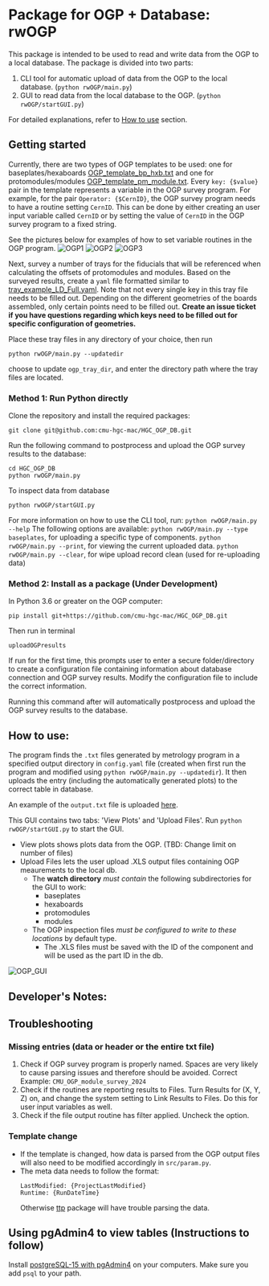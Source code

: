 # Package for OGP + Database: rwOGP
This package is intended to be used to read and write data from the OGP to a local database. The package is divided into two parts: 
1. CLI tool for automatic upload of data from the OGP to the local database. (`python rwOGP/main.py`)
2. GUI to read data from the local database to the OGP. (`python rwOGP/startGUI.py`)

For detailed explanations, refer to [How to use](#how-to-use) section.

## Getting started
Currently, there are two types of OGP templates to be used: one for baseplates/hexaboards [OGP_template_bp_hxb.txt](https://github.com/cmu-hgc-mac/HGC_OGP_DB/blob/cmu-merge/rwOGP/templates/OGP_template_bp_hxb.txt) and one for protomodules/modules [OGP_template_pm_module.txt](https://github.com/cmu-hgc-mac/HGC_OGP_DB/blob/cmu-merge/rwOGP/templates/OGP_template_pm_module.txt). Every `key: {$value}` pair in the template represents a variable in the OGP survey program. For example, for the pair `Operator: {$CernID}`, the OGP survey program needs to have a routine setting `CernID`. This can be done by either creating an user input variable called `CernID` or by setting the value of `CernID` in the OGP survey program to a fixed string. 

See the pictures below for examples of how to set variable routines in the OGP program. 
![OGP1](https://github.com/user-attachments/assets/d897793d-df3a-48fc-a04e-fd160cbf312f)
![OGP2](https://github.com/user-attachments/assets/eab83325-0726-4e05-b881-7defcc6751c2)
![OGP3](https://github.com/user-attachments/assets/d5837b11-1ceb-4c6b-adc1-87542269f7a0)

Next, survey a number of trays for the fiducials that will be referenced when calculating the offsets of protomodules and modules. Based on the surveyed results, create a `yaml` file formatted similar to [tray_example_LD_Full.yaml](https://github.com/cmu-hgc-mac/HGC_OGP_DB/blob/cmu-merge/rwOGP/templates/trays/tray_example_LD_Full.yaml). Note that not every single key in this tray file needs to be filled out. Depending on the different geometries of the boards assembled, only certain points need to be filled out. **Create an issue ticket if you have questions regarding which keys need to be filled out for specific configuration of geometries.**

Place these tray files in any directory of your choice, then run
```
python rwOGP/main.py --updatedir
```
choose to update `ogp_tray_dir`, and enter the directory path where the tray files are located. 


### Method 1: Run Python directly
Clone the repository and install the required packages:
```
git clone git@github.com:cmu-hgc-mac/HGC_OGP_DB.git
```
Run the following command to postprocess and upload the OGP survey results to the database:
```
cd HGC_OGP_DB
python rwOGP/main.py
```
To inspect data from database
```
python rwOGP/startGUI.py
```

For more information on how to use the CLI tool, run:
```python rwOGP/main.py --help```
The following options are available: 
```python rwOGP/main.py --type baseplates```, for uploading a specific type of components.
```python rwOGP/main.py --print```, for viewing the current uploaded data.
```python rwOGP/main.py --clear```, for wipe upload record clean (used for re-uploading data)

### Method 2: Install as a package (Under Development)
In Python 3.6 or greater on the OGP computer: 
```
pip install git+https://github.com/cmu-hgc-mac/HGC_OGP_DB.git
```
Then run in terminal
```
uploadOGPresults
```
If run for the first time, this prompts user to enter a secure folder/directory to create a configuration file containing information about database connection and OGP survey results. Modify the configuration file to include the correct information.

Running this command after will automatically postprocess and upload the OGP survey results to the database.

## How to use:
The program finds the `.txt` files generated by metrology program in a specified output directory in `config.yaml` file (created when first run the program and modified using `python rwOGP/main.py --updatedir`). It then uploads the entry (including the automatically generated plots) to the correct table in database.

An example of the `output.txt` file is uploaded [here](rwOGP//templates/samples/320MLF3W2CM0121.txt).

This GUI contains two tabs: 'View Plots' and 'Upload Files'. Run `python rwOGP/startGUI.py` to start the GUI.
- View plots shows plots data from the OGP. (TBD: Change limit on number of files) 
- Upload Files lets the user upload .XLS output files containing OGP meaurements to the local db.
  - The **watch directory** _must contain_ the following subdirectories for the GUI to work:
    - baseplates
    - hexaboards
    - protomodules
    - modules
  - The OGP inspection files _must be configured to write to these locations_ by default type.
    - The .XLS files must be saved with the ID of the component and will be used as the part ID in the db.

![OGP_GUI](https://github.com/murthysindhu/HGC_DB_postgres/assets/58646122/dbeddf4c-2dc8-4da7-8f26-f916d1c69b74)

## Developer's Notes:
## Troubleshooting
### Missing entries (data or header or the entire txt file)
1. Check if OGP survey program is properly named. Spaces are very likely to cause parsing issues and therefore should be avoided. 
Correct Example: `CMU_OGP_module_survey_2024`
2. Check if the routines are reporting results to Files. Turn Results for (X, Y, Z) on, and change the system setting to Link Results to Files. Do this for user input variables as well.
3. Check if the file output routine has filter applied. Uncheck the option.

### Template change
- If the template is changed, how data is parsed from the OGP output files will also need to be modified accordingly in `src/param.py`.
- The meta data needs to follow the format: 
  ```
  LastModified: {ProjectLastModified}		
  Runtime: {RunDateTime}
  ```
  Otherwise [ttp](https://ttp.readthedocs.io/en/latest/) package will have trouble parsing the data.
  

## Using pgAdmin4 to view tables (Instructions to follow)
Install [postgreSQL-15 with pgAdmin4](https://www.pgadmin.org/download/) on your computers. Make sure you add ```psql``` to your path.



